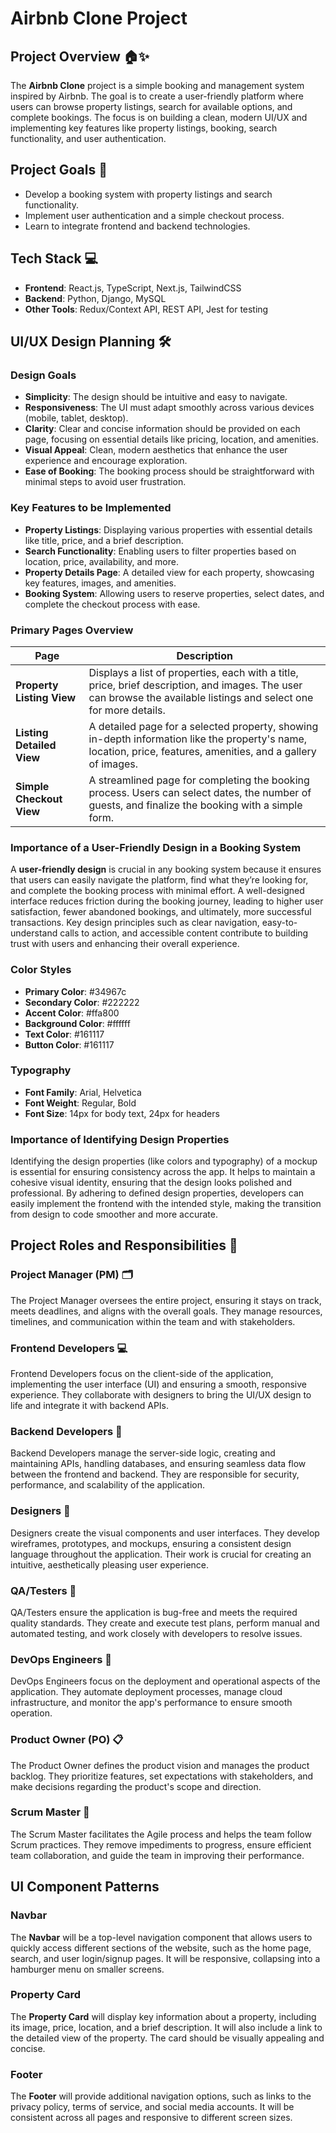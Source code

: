 # Airbnb Clone Project

## Project Overview 🏠✨

The **Airbnb Clone** project is a simple booking and management system inspired by Airbnb. The goal is to create a user-friendly platform where users can browse property listings, search for available options, and complete bookings. The focus is on building a clean, modern UI/UX and implementing key features like property listings, booking, search functionality, and user authentication.

## Project Goals 🎯
- Develop a booking system with property listings and search functionality.
- Implement user authentication and a simple checkout process.
- Learn to integrate frontend and backend technologies.

## Tech Stack 💻
- **Frontend**: React.js, TypeScript, Next.js, TailwindCSS
- **Backend**: Python, Django, MySQL
- **Other Tools**: Redux/Context API, REST API, Jest for testing

## UI/UX Design Planning 🛠️

### Design Goals
- **Simplicity**: The design should be intuitive and easy to navigate.
- **Responsiveness**: The UI must adapt smoothly across various devices (mobile, tablet, desktop).
- **Clarity**: Clear and concise information should be provided on each page, focusing on essential details like pricing, location, and amenities.
- **Visual Appeal**: Clean, modern aesthetics that enhance the user experience and encourage exploration.
- **Ease of Booking**: The booking process should be straightforward with minimal steps to avoid user frustration.

### Key Features to be Implemented
- **Property Listings**: Displaying various properties with essential details like title, price, and a brief description.
- **Search Functionality**: Enabling users to filter properties based on location, price, availability, and more.
- **Property Details Page**: A detailed view for each property, showcasing key features, images, and amenities.
- **Booking System**: Allowing users to reserve properties, select dates, and complete the checkout process with ease.
  
### Primary Pages Overview

| **Page**                  | **Description**                                                                                                                                           |
|---------------------------|-----------------------------------------------------------------------------------------------------------------------------------------------------------|
| **Property Listing View**  | Displays a list of properties, each with a title, price, brief description, and images. The user can browse the available listings and select one for more details. |
| **Listing Detailed View**  | A detailed page for a selected property, showing in-depth information like the property's name, location, price, features, amenities, and a gallery of images.   |
| **Simple Checkout View**   | A streamlined page for completing the booking process. Users can select dates, the number of guests, and finalize the booking with a simple form.                |

### Importance of a User-Friendly Design in a Booking System
A **user-friendly design** is crucial in any booking system because it ensures that users can easily navigate the platform, find what they’re looking for, and complete the booking process with minimal effort. A well-designed interface reduces friction during the booking journey, leading to higher user satisfaction, fewer abandoned bookings, and ultimately, more successful transactions. Key design principles such as clear navigation, easy-to-understand calls to action, and accessible content contribute to building trust with users and enhancing their overall experience.

### Color Styles
- **Primary Color**: #34967c
- **Secondary Color**: #222222
- **Accent Color**: #ffa800
- **Background Color**: #ffffff
- **Text Color**: #161117
- **Button Color**: #161117

### Typography
- **Font Family**: Arial, Helvetica
- **Font Weight**: Regular, Bold
- **Font Size**: 14px for body text, 24px for headers

### Importance of Identifying Design Properties
Identifying the design properties (like colors and typography) of a mockup is essential for ensuring consistency across the app. It helps to maintain a cohesive visual identity, ensuring that the design looks polished and professional. By adhering to defined design properties, developers can easily implement the frontend with the intended style, making the transition from design to code smoother and more accurate.

## Project Roles and Responsibilities 👥

### Project Manager (PM) 🗂️
The Project Manager oversees the entire project, ensuring it stays on track, meets deadlines, and aligns with the overall goals. They manage resources, timelines, and communication within the team and with stakeholders.

### Frontend Developers 💻
Frontend Developers focus on the client-side of the application, implementing the user interface (UI) and ensuring a smooth, responsive experience. They collaborate with designers to bring the UI/UX design to life and integrate it with backend APIs.

### Backend Developers 🔧
Backend Developers manage the server-side logic, creating and maintaining APIs, handling databases, and ensuring seamless data flow between the frontend and backend. They are responsible for security, performance, and scalability of the application.

### Designers 🎨
Designers create the visual components and user interfaces. They develop wireframes, prototypes, and mockups, ensuring a consistent design language throughout the application. Their work is crucial for creating an intuitive, aesthetically pleasing user experience.

### QA/Testers 🧪
QA/Testers ensure the application is bug-free and meets the required quality standards. They create and execute test plans, perform manual and automated testing, and work closely with developers to resolve issues.

### DevOps Engineers 🚀
DevOps Engineers focus on the deployment and operational aspects of the application. They automate deployment processes, manage cloud infrastructure, and monitor the app's performance to ensure smooth operation.

### Product Owner (PO) 📋
The Product Owner defines the product vision and manages the product backlog. They prioritize features, set expectations with stakeholders, and make decisions regarding the product's scope and direction.

### Scrum Master 🏅
The Scrum Master facilitates the Agile process and helps the team follow Scrum practices. They remove impediments to progress, ensure efficient team collaboration, and guide the team in improving their performance.

## UI Component Patterns

### Navbar
The **Navbar** will be a top-level navigation component that allows users to quickly access different sections of the website, such as the home page, search, and user login/signup pages. It will be responsive, collapsing into a hamburger menu on smaller screens.

### Property Card
The **Property Card** will display key information about a property, including its image, price, location, and a brief description. It will also include a link to the detailed view of the property. The card should be visually appealing and concise.

### Footer
The **Footer** will provide additional navigation options, such as links to the privacy policy, terms of service, and social media accounts. It will be consistent across all pages and responsive to different screen sizes.
